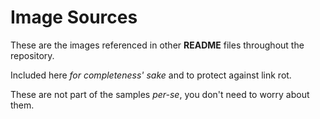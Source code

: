 # Image Sources

These are the images referenced in other **README** files throughout the repository.

Included here _for completeness' sake_ and to protect against link rot.

These are not part of the samples _per-se_, you don't need to worry about them.
